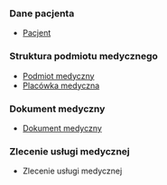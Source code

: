 ### Dane pacjenta

- [Pacjent](./StructureDefinition-pl-lab-pacjent.html)

### Struktura podmiotu medycznego

- [Podmiot medyczny](./StructureDefinition-pl-lab-podmiotMedyczny.html)
- [Placówka medyczna](./StructureDefinition-pl-lab-placowkaMedyczna.html)

### Dokument medyczny

- [Dokument medyczny](./StructureDefinition-pl-lab-dokument.html)

### Zlecenie usługi medycznej

- Zlecenie usługi medycznej
